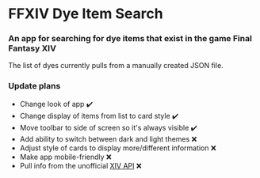 # FFXIV Dye Item Search

### An app for searching for dye items that exist in the game Final Fantasy XIV

The list of dyes currently pulls from a manually created JSON file.

### Update plans

- Change look of app ✔️
- Change display of items from list to card style ✔️
- Move toolbar to side of screen so it's always visible ✔️
- Add ability to switch between dark and light themes ❌
- Adjust style of cards to display more/different information ❌
- Make app mobile-friendly ❌
- Pull info from the unofficial [XIV API](https://xivapi.com/) ❌
